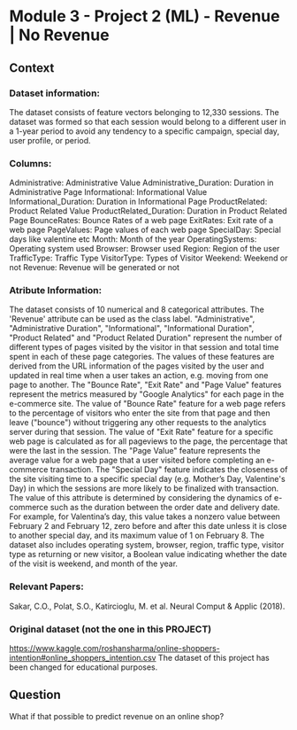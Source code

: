 # Module 3 - Project 2 (ML) - Revenue | No Revenue

## Context

### Dataset information:
The dataset consists of feature vectors belonging to 12,330 sessions.
The dataset was formed so that each session
would belong to a different user in a 1-year period to avoid
any tendency to a specific campaign, special day, user
profile, or period.

### Columns:

Administrative: Administrative Value
Administrative_Duration: Duration in Administrative Page
Informational: Informational Value
Informational_Duration: Duration in Informational Page
ProductRelated: Product Related Value
ProductRelated_Duration: Duration in Product Related Page
BounceRates: Bounce Rates of a web page
ExitRates: Exit rate of a web page
PageValues: Page values of each web page
SpecialDay: Special days like valentine etc
Month: Month of the year
OperatingSystems: Operating system used
Browser: Browser used
Region: Region of the user
TrafficType: Traffic Type
VisitorType: Types of Visitor
Weekend: Weekend or not
Revenue: Revenue will be generated or not


### Atribute Information:

The dataset consists of 10 numerical and 8 categorical attributes.
The 'Revenue' attribute can be used as the class label.
"Administrative", "Administrative Duration", "Informational", "Informational Duration", "Product Related" and "Product Related Duration" represent the number of different types of pages visited by the visitor in that session and total time spent in each of these page categories. The values of these features are derived from the URL information of the pages visited by the user and updated in real time when a user takes an action, e.g. moving from one page to another. The "Bounce Rate", "Exit Rate" and "Page Value" features represent the metrics measured by "Google Analytics" for each page in the e-commerce site. The value of "Bounce Rate" feature for a web page refers to the percentage of visitors who enter the site from that page and then leave ("bounce") without triggering any other requests to the analytics server during that session. The value of "Exit Rate" feature for a specific web page is calculated as for all pageviews to the page, the percentage that were the last in the session. The "Page Value" feature represents the average value for a web page that a user visited before completing an e-commerce transaction. The "Special Day" feature indicates the closeness of the site visiting time to a specific special day (e.g. Mother’s Day, Valentine's Day) in which the sessions are more likely to be finalized with transaction. The value of this attribute is determined by considering the dynamics of e-commerce such as the duration between the order date and delivery date. For example, for Valentina’s day, this value takes a nonzero value between February 2 and February 12, zero before and after this date unless it is close to another special day, and its maximum value of 1 on February 8. The dataset also includes operating system, browser, region, traffic type, visitor type as returning or new visitor, a Boolean value indicating whether the date of the visit is weekend, and month of the year.


### Relevant Papers:
Sakar, C.O., Polat, S.O., Katircioglu, M. et al. Neural Comput & Applic (2018).

### Original dataset (not the one in this PROJECT)
https://www.kaggle.com/roshansharma/online-shoppers-intention#online_shoppers_intention.csv
The dataset of this project has been changed for educational purposes.

## Question
What if that possible to predict revenue on an online shop?
